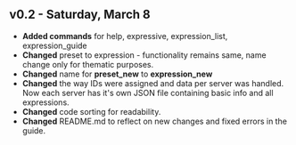 ## v0.2 - Saturday, March 8
- **Added commands** for help, expressive, expression_list, expression_guide
- **Changed** preset to expression - functionality remains same, name change only for thematic purposes.
- **Changed** name for **preset_new** to **expression_new**
- **Changed** the way IDs were assigned and data per server was handled. Now each server has it's own JSON file containing basic info and all expressions.
- **Changed** code sorting for readability.
- **Changed** README.md to reflect on new changes and fixed errors in the guide.